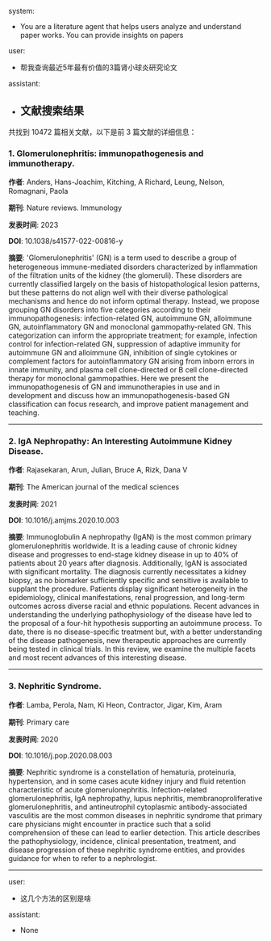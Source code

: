 system: 
- You are a literature agent that helps users analyze and understand paper works. 
        You can provide insights on papers 

user: 
- 帮我查询最近5年最有价值的3篇肾小球炎研究论文 

assistant: 
- ## 文献搜索结果

共找到 10472 篇相关文献，以下是前 3 篇文献的详细信息：

### 1. Glomerulonephritis: immunopathogenesis and immunotherapy.

**作者**: Anders, Hans-Joachim, Kitching, A Richard, Leung, Nelson, Romagnani, Paola

**期刊**: Nature reviews. Immunology

**发表时间**: 2023

**DOI**: 10.1038/s41577-022-00816-y

**摘要**: 'Glomerulonephritis' (GN) is a term used to describe a group of heterogeneous immune-mediated disorders characterized by inflammation of the filtration units of the kidney (the glomeruli). These disorders are currently classified largely on the basis of histopathological lesion patterns, but these patterns do not align well with their diverse pathological mechanisms and hence do not inform optimal therapy. Instead, we propose grouping GN disorders into five categories according to their immunopathogenesis: infection-related GN, autoimmune GN, alloimmune GN, autoinflammatory GN and monoclonal gammopathy-related GN. This categorization can inform the appropriate treatment; for example, infection control for infection-related GN, suppression of adaptive immunity for autoimmune GN and alloimmune GN, inhibition of single cytokines or complement factors for autoinflammatory GN arising from inborn errors in innate immunity, and plasma cell clone-directed or B cell clone-directed therapy for monoclonal gammopathies. Here we present the immunopathogenesis of GN and immunotherapies in use and in development and discuss how an immunopathogenesis-based GN classification can focus research, and improve patient management and teaching.

---

### 2. IgA Nephropathy: An Interesting Autoimmune Kidney Disease.

**作者**: Rajasekaran, Arun, Julian, Bruce A, Rizk, Dana V

**期刊**: The American journal of the medical sciences

**发表时间**: 2021

**DOI**: 10.1016/j.amjms.2020.10.003

**摘要**: Immunoglobulin A nephropathy (IgAN) is the most common primary glomerulonephritis worldwide. It is a leading cause of chronic kidney disease and progresses to end-stage kidney disease in up to 40% of patients about 20 years after diagnosis. Additionally, IgAN is associated with significant mortality. The diagnosis currently necessitates a kidney biopsy, as no biomarker sufficiently specific and sensitive is available to supplant the procedure. Patients display significant heterogeneity in the epidemiology, clinical manifestations, renal progression, and long-term outcomes across diverse racial and ethnic populations. Recent advances in understanding the underlying pathophysiology of the disease have led to the proposal of a four-hit hypothesis supporting an autoimmune process. To date, there is no disease-specific treatment but, with a better understanding of the disease pathogenesis, new therapeutic approaches are currently being tested in clinical trials. In this review, we examine the multiple facets and most recent advances of this interesting disease.

---

### 3. Nephritic Syndrome.

**作者**: Lamba, Perola, Nam, Ki Heon, Contractor, Jigar, Kim, Aram

**期刊**: Primary care

**发表时间**: 2020

**DOI**: 10.1016/j.pop.2020.08.003

**摘要**: Nephritic syndrome is a constellation of hematuria, proteinuria, hypertension, and in some cases acute kidney injury and fluid retention characteristic of acute glomerulonephritis. Infection-related glomerulonephritis, IgA nephropathy, lupus nephritis, membranoproliferative glomerulonephritis, and antineutrophil cytoplasmic antibody-associated vasculitis are the most common diseases in nephritic syndrome that primary care physicians might encounter in practice such that a solid comprehension of these can lead to earlier detection. This article describes the pathophysiology, incidence, clinical presentation, treatment, and disease progression of these nephritic syndrome entities, and provides guidance for when to refer to a nephrologist.

---

 

user: 
- 这几个方法的区别是啥 

assistant: 
- None 
